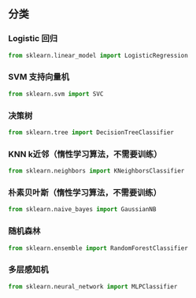 ## 分类

### Logistic 回归

```python
from sklearn.linear_model import LogisticRegression
```

### SVM 支持向量机

```python
from sklearn.svm import SVC
```

### 决策树

```python
from sklearn.tree import DecisionTreeClassifier
```

### KNN k近邻（惰性学习算法，不需要训练）

```python
from sklearn.neighbors import KNeighborsClassifier
```

### 朴素贝叶斯（惰性学习算法，不需要训练）

```python
from sklearn.naive_bayes import GaussianNB
```

### 随机森林

```python
from sklearn.ensemble import RandomForestClassifier
```

### 多层感知机

```python
from sklearn.neural_network import MLPClassifier
```

